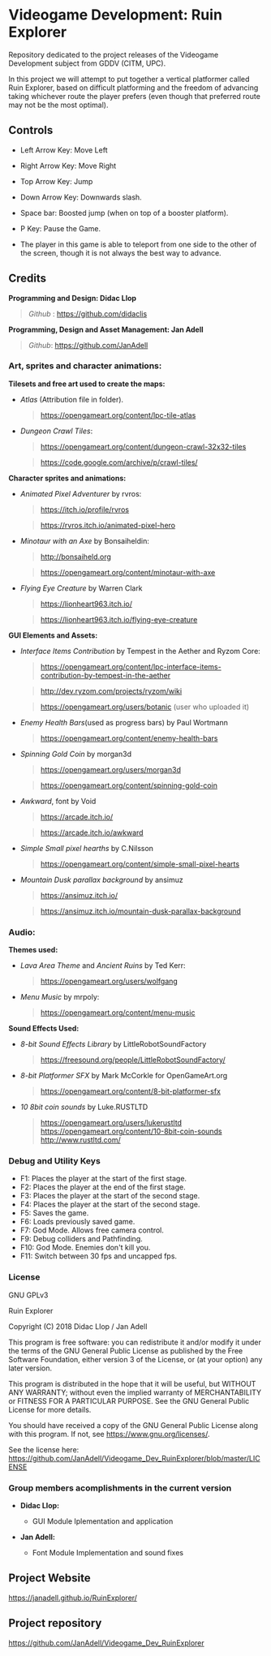 # Videogame Development: Ruin Explorer
Repository dedicated to the project releases of the Videogame Development subject from GDDV (CITM, UPC).

In this project we will attempt to put together a vertical platformer called Ruin Explorer, based on difficult platforming and the freedom of advancing taking whichever route the player prefers (even though that preferred route may not be the most optimal).


## Controls

* Left Arrow Key: Move Left

* Right Arrow Key: Move Right

* Top Arrow Key: Jump

* Down Arrow Key: Downwards slash.

* Space bar: Boosted jump (when on top of a booster platform). 

* P Key: Pause the Game.

* The player in this game is able to teleport from one side to the other of the screen, though it is not always the best way to advance.


## Credits

**Programming and Design: Didac Llop**

> *Github* : https://github.com/didaclis

**Programming, Design and Asset Management: Jan Adell**

> *Github*: https://github.com/JanAdell


### Art, sprites and character animations:

**Tilesets and free art used to create the maps:**

* *Atlas* (Attribution file in folder).

  >https://opengameart.org/content/lpc-tile-atlas

* *Dungeon Crawl Tiles*:

  >https://opengameart.org/content/dungeon-crawl-32x32-tiles

	>https://code.google.com/archive/p/crawl-tiles/

**Character sprites and animations:**

* *Animated Pixel Adventurer* by rvros:

	> https://itch.io/profile/rvros

	> https://rvros.itch.io/animated-pixel-hero
	
* *Minotaur with an Axe* by Bonsaiheldin:
	
	>http://bonsaiheld.org
	
	>https://opengameart.org/content/minotaur-with-axe
	
* *Flying Eye Creature* by Warren Clark

	>https://lionheart963.itch.io/
	
	>https://lionheart963.itch.io/flying-eye-creature

	
 **GUI Elements and Assets:**
 
 *  *Interface Items Contribution* by Tempest in the Aether and Ryzom Core:
 
 	>https://opengameart.org/content/lpc-interface-items-contribution-by-tempest-in-the-aether
	
	>http://dev.ryzom.com/projects/ryzom/wiki
	
	>https://opengameart.org/users/botanic (user who uploaded it)
 
 *  *Enemy Health Bars*(used as progress bars) by Paul Wortmann
 
 	>https://opengameart.org/content/enemy-health-bars
	
*  *Spinning Gold Coin* by morgan3d
	
	>https://opengameart.org/users/morgan3d
	
	>https://opengameart.org/content/spinning-gold-coin
	
*  *Awkward*, font by Void
	
	>https://arcade.itch.io/
	
	>https://arcade.itch.io/awkward
	
*  *Simple Small pixel hearths* by C.Nilsson
	
	>https://opengameart.org/content/simple-small-pixel-hearts
	
	
*  *Mountain Dusk parallax background* by ansimuz

	>https://ansimuz.itch.io/
	
	>https://ansimuz.itch.io/mountain-dusk-parallax-background
	
	
### Audio:

**Themes used:**

* *Lava Area Theme* and *Ancient Ruins* by Ted Kerr: 

  > https://opengameart.org/users/wolfgang
  
  
* *Menu Music* by mrpoly:

  > https://opengameart.org/content/menu-music



**Sound Effects Used:**

* *8-bit Sound Effects Library* by LittleRobotSoundFactory

  > https://freesound.org/people/LittleRobotSoundFactory/


* *8-bit Platformer SFX* by Mark McCorkle for OpenGameArt.org

  > https://opengameart.org/content/8-bit-platformer-sfx
  
  
* *10 8bit coin sounds* by Luke.RUSTLTD  
  
  >https://opengameart.org/users/lukerustltd
  >https://opengameart.org/content/10-8bit-coin-sounds
  >http://www.rustltd.com/

### Debug and Utility Keys
* F1: Places the player at the start of the first stage.
* F2: Places the player at the end of the first stage.
* F3: Places the player at the start of the second stage.
* F4: Places the player at the start of the second stage.
* F5: Saves the game.
* F6: Loads previously saved game.
* F7: God Mode. Allows free camera control.
* F9: Debug colliders and Pathfinding.
* F10: God Mode. Enemies don't kill you.
* F11: Switch between 30 fps and uncapped fps.


### License

GNU GPLv3

Ruin Explorer

Copyright (C) 2018  Didac Llop / Jan Adell

This program is free software: you can redistribute it and/or modify
it under the terms of the GNU General Public License as published by
the Free Software Foundation, either version 3 of the License, or
(at your option) any later version.

This program is distributed in the hope that it will be useful,
but WITHOUT ANY WARRANTY; without even the implied warranty of
MERCHANTABILITY or FITNESS FOR A PARTICULAR PURPOSE.  See the
GNU General Public License for more details.

You should have received a copy of the GNU General Public License
along with this program.  If not, see <https://www.gnu.org/licenses/>.

See the license here: https://github.com/JanAdell/Videogame_Dev_RuinExplorer/blob/master/LICENSE

### Group members acomplishments in the current version

* **Didac Llop:**
	* GUI Module Iplementation and application

* **Jan Adell:**
	* Font Module Implementation and sound fixes

## Project Website

https://janadell.github.io/RuinExplorer/

## Project repository

https://github.com/JanAdell/Videogame_Dev_RuinExplorer

